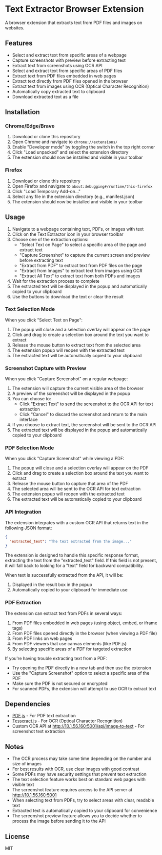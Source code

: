 # Text Extractor Browser Extension

A browser extension that extracts text from PDF files and images on websites.

## Features

- Select and extract text from specific areas of a webpage
- Capture screenshots with preview before extracting text
- Extract text from screenshots using OCR API
- Select and extract text from specific areas of PDF files
- Extract text from PDF files embedded in web pages
- Extract text directly from PDF files opened in the browser
- Extract text from images using OCR (Optical Character Recognition)
- Automatically copy extracted text to clipboard
- Download extracted text as a file

## Installation

### Chrome/Edge/Brave

1. Download or clone this repository
2. Open Chrome and navigate to `chrome://extensions/`
3. Enable "Developer mode" by toggling the switch in the top right corner
4. Click "Load unpacked" and select the extension directory
5. The extension should now be installed and visible in your toolbar

### Firefox

1. Download or clone this repository
2. Open Firefox and navigate to `about:debugging#/runtime/this-firefox`
3. Click "Load Temporary Add-on..."
4. Select any file in the extension directory (e.g., manifest.json)
5. The extension should now be installed and visible in your toolbar

## Usage

1. Navigate to a webpage containing text, PDFs, or images with text
2. Click on the Text Extractor icon in your browser toolbar
3. Choose one of the extraction options:
   - "Select Text on Page" to select a specific area of the page and extract text
   - "Capture Screenshot" to capture the current screen and preview before extracting text
   - "Extract from PDF" to extract text from PDF files on the page
   - "Extract from Images" to extract text from images using OCR
   - "Extract All Text" to extract text from both PDFs and images
4. Wait for the extraction process to complete
5. The extracted text will be displayed in the popup and automatically copied to your clipboard
6. Use the buttons to download the text or clear the result

### Text Selection Mode

When you click "Select Text on Page":

1. The popup will close and a selection overlay will appear on the page
2. Click and drag to create a selection box around the text you want to extract
3. Release the mouse button to extract text from the selected area
4. The extension popup will reopen with the extracted text
5. The extracted text will be automatically copied to your clipboard

### Screenshot Capture with Preview

When you click "Capture Screenshot" on a regular webpage:

1. The extension will capture the current visible area of the browser
2. A preview of the screenshot will be displayed in the popup
3. You can choose to:
   - Click "Extract Text" to send the screenshot to the OCR API for text extraction
   - Click "Cancel" to discard the screenshot and return to the main interface
4. If you choose to extract text, the screenshot will be sent to the OCR API
5. The extracted text will be displayed in the popup and automatically copied to your clipboard

### PDF Selection Mode

When you click "Capture Screenshot" while viewing a PDF:

1. The popup will close and a selection overlay will appear on the PDF
2. Click and drag to create a selection box around the text you want to extract
3. Release the mouse button to capture that area of the PDF
4. The selected area will be sent to the OCR API for text extraction
5. The extension popup will reopen with the extracted text
6. The extracted text will be automatically copied to your clipboard

### API Integration

The extension integrates with a custom OCR API that returns text in the following JSON format:

```json
{
  "extracted_text": "The text extracted from the image..."
}
```

The extension is designed to handle this specific response format, extracting the text from the "extracted_text" field. If this field is not present, it will fall back to looking for a "text" field for backward compatibility.

When text is successfully extracted from the API, it will be:

1. Displayed in the result box in the popup
2. Automatically copied to your clipboard for immediate use

### PDF Extraction

The extension can extract text from PDFs in several ways:

1. From PDF files embedded in web pages (using object, embed, or iframe tags)
2. From PDF files opened directly in the browser (when viewing a PDF file)
3. From PDF links on web pages
4. From PDF viewers that use canvas elements (like PDF.js)
5. By selecting specific areas of a PDF for targeted extraction

If you're having trouble extracting text from a PDF:

- Try opening the PDF directly in a new tab and then use the extension
- Use the "Capture Screenshot" option to select a specific area of the PDF
- Make sure the PDF is not secured or encrypted
- For scanned PDFs, the extension will attempt to use OCR to extract text

## Dependencies

- [PDF.js](https://mozilla.github.io/pdf.js/) - For PDF text extraction
- [Tesseract.js](https://tesseract.projectnaptha.com/) - For OCR (Optical Character Recognition)
- Custom OCR API at http://10.1.56.160:5001/api/image-to-text - For screenshot text extraction

## Notes

- The OCR process may take some time depending on the number and size of images
- For best results with OCR, use clear images with good contrast
- Some PDFs may have security settings that prevent text extraction
- The text selection feature works best on standard web pages with visible text
- The screenshot feature requires access to the API server at http://10.1.56.160:5001
- When selecting text from PDFs, try to select areas with clear, readable text
- Extracted text is automatically copied to your clipboard for convenience
- The screenshot preview feature allows you to decide whether to process the image before sending it to the API

## License

MIT

